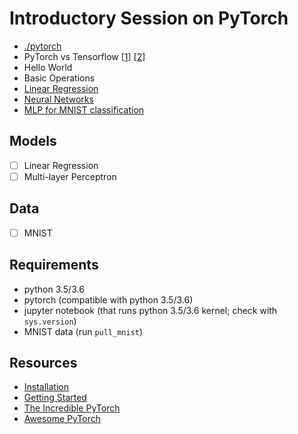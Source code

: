 # Introductory Session on PyTorch

- [./pytorch](http://pytorch.org/about/)
- PyTorch vs Tensorflow [[1](https://hackernoon.com/how-is-pytorch-different-from-tensorflow-2c90f44747d6)] [[2](https://www.quora.com/How-is-PyTorch-different-from-TensorFlow)]
- Hello World
- Basic Operations
- [Linear Regression](http://ufldl.stanford.edu/tutorial/supervised/LinearRegression/)
- [Neural Networks](http://neuralnetworksanddeeplearning.com/chap1.html)
- [MLP for MNIST classification](https://github.com/pytorch/examples/tree/master/mnist)

## Models

- [ ] Linear Regression
- [ ] Multi-layer Perceptron

## Data

- [ ] MNIST

## Requirements

- python 3.5/3.6
- pytorch (compatible with python 3.5/3.6)
- jupyter notebook (that runs python 3.5/3.6 kernel; check with `sys.version`)
- MNIST data (run `pull_mnist`)

## Resources

- [Installation](http://pytorch.org/)
- [Getting Started](https://github.com/pytorch/tutorials/blob/master/Deep%20Learning%20with%20PyTorch.ipynb)
- [The Incredible PyTorch](https://github.com/ritchieng/the-incredible-pytorch)
- [Awesome PyTorch](https://github.com/rickiepark/awesome-pytorch)
